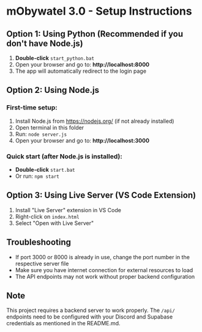 # mObywatel 3.0 - Setup Instructions

## Option 1: Using Python (Recommended if you don't have Node.js)

1. **Double-click** `start_python.bat`
2. Open your browser and go to: **http://localhost:8000**
3. The app will automatically redirect to the login page

## Option 2: Using Node.js

### First-time setup:
1. Install Node.js from https://nodejs.org/ (if not already installed)
2. Open terminal in this folder
3. Run: `node server.js`
4. Open your browser and go to: **http://localhost:3000**

### Quick start (after Node.js is installed):
- **Double-click** `start.bat`
- Or run: `npm start`

## Option 3: Using Live Server (VS Code Extension)

1. Install "Live Server" extension in VS Code
2. Right-click on `index.html`
3. Select "Open with Live Server"

## Troubleshooting

- If port 3000 or 8000 is already in use, change the port number in the respective server file
- Make sure you have internet connection for external resources to load
- The API endpoints may not work without proper backend configuration

## Note

This project requires a backend server to work properly. The `/api/` endpoints need to be configured with your Discord and Supabase credentials as mentioned in the README.md.

